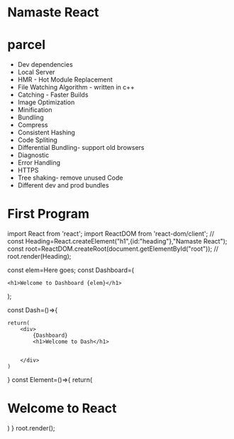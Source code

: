 # Namaste React


# parcel
- Dev dependencies
- Local Server
- HMR - Hot Module Replacement
- File Watching Algorithm - written in c++
- Catching - Faster Builds
- Image Optimization 
- Minification
- Bundling
- Compress
- Consistent Hashing
- Code Spliting
- Differential Bundling- support old browsers
- Diagnostic
- Error Handling
- HTTPS
- Tree shaking- remove unused Code
- Different dev  and prod bundles


# First Program

import React from 'react';
import ReactDOM from 'react-dom/client';
// const Heading=React.createElement("h1",{id:"heading"},"Namaste React");
const root=ReactDOM.createRoot(document.getElementById("root"));
// root.render(Heading);

const elem=<span>Here goes</span>;
const Dashboard=(

    <h1>Welcome to Dashboard {elem}</h1>
  
);



const Dash=()=>{
    
    return(
        <div>
            {Dashboard}
            <h1>Welcome to Dash</h1>

       
        </div>
    )
}
const Element=()=>{
    return(
        <div>
            <h1>Welcome to React</h1>
           <Dash/>
        </div>
    )
}
root.render(<Element/>);